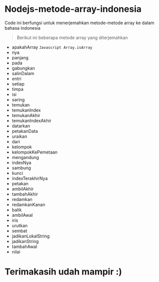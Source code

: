 # Nodejs-metode-array-indonesia
Code ini berfungsi untuk menerjemahkan metode-metode array ke dalam bahasa indonesia

> Berikut ini beberapa metode array yang diterjemahkan

- apakahArray
 ```Javascript Array.isArray ```
- nya
- panjang
- pada
- gabungkan
- salinDalam
- entri
- setiap
- timpa
- isi
- saring
- temukan
- temukanIndex
- temukanAkhir
- temukanIndexAkhir
- datarkan
- petakanData
- uraikan
- dari
- kelompok
- kelompokKePemetaan
- mengandung
- indexNya
- sambung
- kunci
- indexTerakhirNya
- petakan
- ambilAkhir
- tambahAkhir
- redamkan
- redamkanKanan
- balik
- ambilAwal
- iris
- urutkan
- sembat
- jadikanLokalString
- jadikanString
- tambahAwal
- nilai

# Terimakasih udah mampir :)
